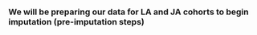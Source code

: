 ### We will be preparing our data for LA and JA cohorts to begin imputation (pre-imputation steps)

